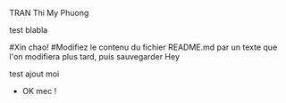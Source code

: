 TRAN Thi My Phuong

test blabla


#Xin chao!
#Modifiez le contenu du fichier README.md par un texte que l'on modifiera plus tard, puis sauvegarder
Hey

test ajout moi
- OK mec !
